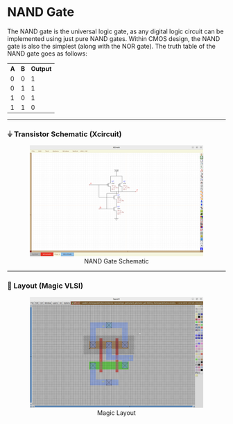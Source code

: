 # NAND Gate

The NAND gate is the universal logic gate, as any digital logic circuit can be implemented using just pure NAND gates. Within CMOS design, the NAND gate is also the simplest (along with the NOR gate). The truth table of the NAND gate goes as follows:

<div align="center">
  <table>
    <tr>
      <th>A</th>
      <th>B</th>
      <th>Output</th>
    </tr>
    <tr>
      <td>0</td>
      <td>0</td>
      <td>1</td>
    </tr>
    <tr>
      <td>0</td>
      <td>1</td>
      <td>1</td>
    </tr>
    <tr>
      <td>1</td>
      <td>0</td>
      <td>1</td>
    </tr>
    <tr>
      <td>1</td>
      <td>1</td>
      <td>0</td>
    </tr>
  </table>
</div>

---
### ⏚ Transistor Schematic (Xcircuit)

<div align="center">
  <img src="./NAND_Schematic.png" alt="NAND Gate Layout" width="400"/>
</div>
<div align="center">
  NAND Gate Schematic
  </div>
  
---

### 🧱 Layout (Magic VLSI)

<div align="center">
  <img src="./NAND_Layout.png" alt="NAND Gate Layout" width="400"/>
</div>
<div align="center">
  Magic Layout
  </div>
  



